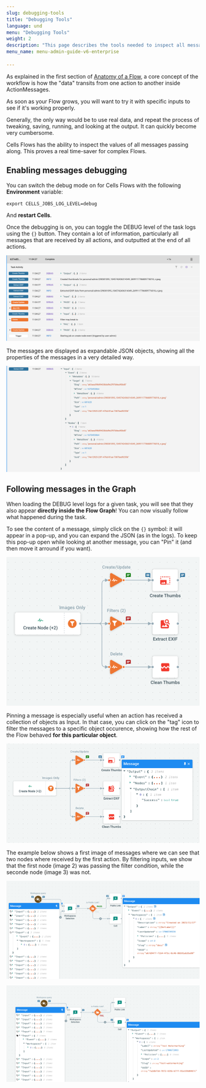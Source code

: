 ```yaml
---
slug: debugging-tools
title: "Debugging Tools"
language: und
menu: "Debugging Tools"
weight: 2
description: "This page describes the tools needed to inspect all messages that are passed along during a Flow"
menu_name: menu-admin-guide-v6-enterprise

---
```

As explained in the first section of [Anatomy of a Flow](https://docs.pydio.com/cells-v4/cellsflows/cells-flows-manual/anatomy-of-a-flow/actions-and-messages/), a core concept of the workflow is how the "data" transits from one action to another inside ActionMessages. 

As soon as your Flow grows, you will want to try it with specific inputs to see if it's working properly.

Generally, the only way would be to use real data, and repeat the process of tweaking, saving, running, and looking at the output. It can quickly become very cumbersome.

Cells Flows has the ability to inspect the values of all messages passing along. This proves a real time-saver for complex Flows.

## Enabling messages debugging

You can switch the debug mode on for Cells Flows with the following **Environment** variable: 
```
export CELLS_JOBS_LOG_LEVEL=debug
```
And **restart Cells**. 

Once the debugging is on, you can toggle the DEBUG level of the task logs using the `{}` button. They contain a lot of information, particularly all messages that are received by all actions, and outputted at the end of all actions. 

![](../../images/0_overview/debugging-debugs-in-logs.png)

The messages are displayed as expandable JSON objects, showing all the properties of the messages in a very detailed way.

![](../../images/0_overview/debugging-debugs-in-logs-expanded.png)

## Following messages in the Graph

When loading the DEBUG level logs for a given task, you will see that they also appear **directly inside the Flow Graph**! You can now visually follow what happened during the task.

To see the content of a message, simply click on the `{}` symbol: it will appear in a pop-up, and you can expand the JSON (as in the logs). To keep this pop-up open while looking at another message, you can "Pin" it (and then move it arround if you want). 

![](../../images/0_overview/debugging-debugs-in-graph.png)

Pinning a message is especially useful when an action has received a collection of objects as Input. In that case, you can click on the "tag" icon to filter the messages to a specific object occurence, showing how the rest of the Flow behaved **for this particular object**. 

![](../../images/0_overview/debugging-debugs-in-graph-one-popup.png)

The example below shows a first image of messages where we can see that two nodes where received by the first action. By filtering inputs, we show that the first node (image 2) was passing the filter condition, while the seconde node (image 3) was not.

![](../../images/0_overview/debugging-debugs-pinpopup-pass.png)

![](../../images/0_overview/debugging-debugs-pinpopup-fail.png)

